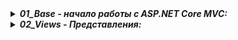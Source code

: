 <details> <summary><b><i>01_Base - начало работы с ASP.NET Core MVC:</i></b></summary>
   <ul>
     <li> Глава 1 - 2. Введение в ASP.NET Core MVC </li>
   </ul>  
</details>

<details> <summary><b><i>02_Views - Представления:</i></b></summary>
   <ul>
     <li> Глава 3. Работа с представлениями </li>
   </ul>  
</details>
